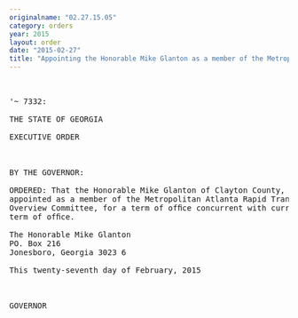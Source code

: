```yaml
---
originalname: "02.27.15.05"
category: orders
year: 2015
layout: order
date: "2015-02-27"
title: "Appointing the Honorable Mike Glanton as a member of the Metropolitan Atlanta Rapid Transit Overview Committee"
---
```

<pre>
 

'~ 7332:

THE STATE OF GEORGIA

EXECUTIVE ORDER

 

BY THE GOVERNOR:

ORDERED: That the Honorable Mike Glanton of Clayton County, Georgia, is
appointed as a member of the Metropolitan Atlanta Rapid Transit
Overview Committee, for a term of ofﬁce concurrent with current
term of ofﬁce.

The Honorable Mike Glanton
PO. Box 216
Jonesboro, Georgia 3023 6

This twenty-seventh day of February, 2015

        

GOVERNOR

 

</pre>

